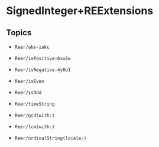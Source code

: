 # SignedInteger+REExtensions

## Topics

- ``Reer/abs-iakc``

- ``Reer/isPositive-6xo2w``

- ``Reer/isNegative-4y8o1``

- ``Reer/isEven``

- ``Reer/isOdd``

- ``Reer/timeString``

- ``Reer/gcd(with:)``

- ``Reer/lcm(with:)``

- ``Reer/ordinalString(locale:)``
